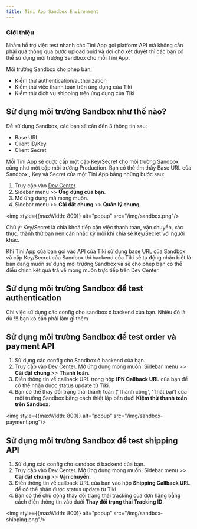 ```yaml
---
title: Tini App Sandbox Environment
---
```


### Giới thiệu

Nhằm hỗ trợ việc test nhanh các Tini App gọi platform API mà không cần phải qua thông qua bước upload buid và đợi chờ xét duyệt thì các bạn có thể sử dụng môi trường Sandbox cho mỗi Tini App.

Môi trường Sandbox cho phép bạn:

- Kiểm thử authentication/authorization
- Kiểm thử việc thanh toán trên ứng dụng của Tiki
- Kiểm thử dịch vụ shipping trên ứng dụng của Tiki

## Sử dụng môi trường Sandbox như thế nào?

Để sử dụng Sandbox, các bạn sẽ cần đến 3 thông tin sau:

- Base URL 
- Client ID/Key
- Client Secret

Mỗi Tini App sẽ đuợc cấp một cặp Key/Secret cho môi trường Sandbox cũng như một cặp môi trường Production. Bạn có thể tìm thấy Base URL của Sandbox , Key và Secret của một Tini App bằng những bước sau:

1. Truy cập vào [Dev Center](https://developer.tiki.vn/apps).
2. Sidebar menu >> **Ứng dụng của bạn**.
3. Mở ứng dụng mà mong muốn.
4. Sidebar menu >> **Cài đặt chung** >> **Quản lý chung**.

<img style={{maxWidth: 800}} alt="popup" src="/img/sandbox.png"/>

Chú ý: Key/Secret là chìa khoá tiếp cận việc thanh toán, vận chuyển, xác thực; thành thử bạn nên cân nhắc kỹ mỗi khi chia sẻ Key/Secret với người khác.

Khi Tini App của bạn gọi vào API của Tiki sử dụng base URL của Sandbox và cặp Key/Secret của Sandbox thì backend của Tiki sẽ tự động nhận biết là bạn đang muốn sử dụng môi trường Sandbox và sẽ cho phép bạn có thể điều chỉnh kết quả trả về mong muốn trực tiếp trên Dev Center.

## Sử dụng môi trường Sandbox để test authentication

Chỉ việc sử dụng các config cho sandbox ở backend của bạn. Nhiêu đó là đủ !!! bạn ko cần phải làm gì thêm 

## Sử dụng môi trường Sandbox để test order và payment API

1. Sử dụng các config cho Sandbox ở backend của bạn.
2. Truy cập vào Dev Center. Mở ứng dụng mong muốn. Sidebar menu >> **Cài đặt chung** >> **Thanh toán**.
3. Điền thông tin về callback URL trong hộp **IPN Callback URL** của bạn để có thể nhận được status update từ Tiki.
4. Bạn có thể thay đổi trạng thái thanh toán ('Thành công', 'Thất bại') của môi trường Sandbox bằng cách thiết lập bên dưới **Kiểm thử thanh toán trên Sandbox**.

<img style={{maxWidth: 800}} alt="popup" src="/img/sandbox-payment.png"/>

## Sử dụng môi trường Sandbox để test shipping API

1. Sử dụng các config cho sandbox ở backend của bạn.
2. Truy cập vào Dev Center. Mở ứng dụng mong muốn. Sidebar menu >> **Cài đặt chung** >> **Vận chuyển**.
3. Điền thông tin về callback URL của bạn vào hộp **Shipping Callback URL** để có thể nhận được status update từ Tiki
4. Bạn có thể chủ động thay đổi trạng thái tracking của đơn hàng bằng cách điền thông tin vào dưới **Thay đổi trạng thái Tracking ID**.  

<img style={{maxWidth: 800}} alt="popup" src="/img/sandbox-shipping.png"/>
